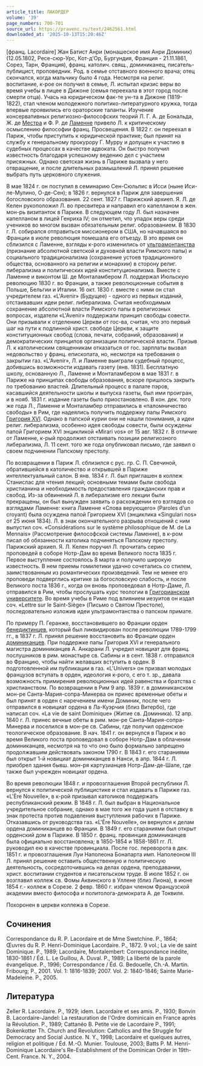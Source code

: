 ```yaml
---
article_title: ЛАКОРДЕР
volume: '39'
page_numbers: 700-701
source_url: https://pravenc.ru/text/2462561.html
downloaded_at: '2025-10-13T15:20:46Z'
---
```


[франц. Lacordaire] Жан Батист Анри (монашеское имя Анри Доминик) (12.05.1802, Ресе-сюр-Урс, Кот-д'Ор, Бургундия, Франция - 21.11.1861, Сорез, Тарн, Франция), франц. католич. свящ., доминиканец, писатель-публицист, проповедник. Род. в семье отставного военного врача; отец скончался, когда мальчику было 4 года. Несмотря на религ. воспитание, к-рое он получил в семье, Л. испытал кризис веры во время учебы в лицее в Дижоне (семья переехала в этот город после смерти отца). Учась на юридическом фак-те ун-та в Дижоне (1819-1822), стал членом молодежного политико-литературного кружка, тогда впервые проявились его ораторские таланты. Изучение консервативных религиозно-философских теорий Л. Г. А. де Бональда, Ж. де [Местра](https://pravenc.ru/text/Местра.html) и Ф. Р. де [Ламенне](https://pravenc.ru/text/Ламенне.html) привело Л. к критическому осмыслению философии франц. Просвещения. В 1822 г. он переехал в Париж, чтобы приступить к юридической практике; был принят на службу к генеральному прокурору Г. Мурру и допущен к участию в судебных процессах в качестве адвоката. Он быстро получил известность благодаря успешному ведению дел с участием присяжных. Однако светская жизнь в Париже вызвала у него отвращение, и после длительных размышлений Л. принял решение выбрать путь церковного служения.

В мае 1824 г. он поступил в семинарию Сен-Сюльпис в Исси (ныне Иси-ле-Мулино, О-де-Сен); в 1826 г. вернулся в Париж для завершения богословского образования. 22 сент. 1827 г. Парижский архиеп. Я. Л. де Келен рукоположил Л. во пресвитера и направил его капелланом в жен. мон-рь визитанток в Париже. В следующем году Л. был назначен капелланом в лицей Генриха IV; он отметил, что упадок веры среди учеников во многом вызван обязательным религ. образованием. В 1830 г. Л. собирался отправиться миссионером в США, но начавшаяся во Франции в июле революция помешала его отъезду. В это время он сблизился с Ламенне, взгляды к-рого изменились от [ультрамонтанства](https://pravenc.ru/text/ультрамонтанство.html) (признание абсолютной светской и духовной власти Римского папы) и социального традиционализма (сохранение устоев традиционного общества, основанного на религии и монархии) в сторону религ. либерализма и политических идей конституционализма. Вместе с Ламенне и виконтом Ш. де Монталамбером Л. поддержал Июльскую революцию 1830 г. во Франции, а также революционные события в Польше, Бельгии и Италии. 16 окт. 1830 г. вместе с ними он стал учредителем газ. «L'Avenir» (Будущее) - одного из первых изданий, отстаивавших идеи религ. либерализма. Считая необходимым сохранение абсолютной власти Римского папы в религиозных вопросах, издатели «L'Avenir» поддержали принцип свободы совести. Они призывали к отделению Церкви от гос-ва, считая, что это первый шаг на пути к подлинной христ. свободе Церкви, к защите конституционных свобод (слова, печати, собраний, образования) и демократических принципов организации политической власти. Призыв Л. к католическим священникам отказаться от гос. зарплаты вызвал недовольство у франц. епископата, но, несмотря на требования о закрытии газ. «L'Avenir», Л. и Ламенне выиграли судебный процесс, добившись возможности издавать газету (янв. 1831). Бесплатную школу, основанную Л., Ламенне и Монталамбером в мае 1831 г. в Париже на принципах свободы образования, вскоре пришлось закрыть по требованию властей. Длительный процесс в палате пэров, касавшийся деятельности школы и выпуска газеты, был ими проигран, и в нояб. 1831 г. издание газеты было приостановлено. В кон. дек. того же года Л., Ламенне и Монталамбер отправились в «паломничество свободы» в Рим, где надеялись получить поддержку папы Римского [Григория XVI](<https://pravenc.ru/text/Григория XVI.html>). Однако в папской курии они не нашли понимания, а идеи религ. либерализма, особенно идея свободы совести, были осуждены папой Григорием XVI энцикликой «Mirari vos» от 15 авг. 1832 г. В отличие от Ламенне, к-рый продолжил отстаивать позиции религиозного либерализма, Л. 11 сент. того же года опубликовал письмо, где заявил о своем подчинении Папскому престолу.

По возвращении в Париж Л. сблизился с рус. гр. С. П. Свечиной, обратившейся в католичество и открывшей в Париже интеллектуальный салон. В янв. 1834 г. Л. был приглашен в коллеж Станислас для чтения лекций; основными темами были свобода христианина и необходимость предоставления гражданских прав и свобод. Из-за обвинений Л. в либерализме его лекции были прекращены, он был вынужден заявить о расхождении его взглядов со взглядами Ламенне: книга Ламенне «Слова верующего» (Paroles d'un croyant) была осуждена папой Григорием XVI (энциклика «Singulari nos» от 25 июня 1834). Л. в знак окончательного разрыва отношений с ним выпустил соч. «Considérations sur le système philosophique de M. de La Mennais» (Рассмотрение философской системы Ламенне), в к-ром писал об обязанности католика подчиняться Папскому престолу. Парижский архиеп. Я. Л. Келен поручил Л. прочитать серию проповедей в соборе Нотр-Дам во время Великого поста 1835 г. Первое выступление состоялось 8 марта и получило широкую известность. В нем приемы гомилетики удачно сочетались со стилем, заимствованным из романтических произведений. Тем не менее его проповеди подверглись критике за богословскую слабость, и после Великого поста 1836 г., когда он вновь проповедовал в Нотр-Даме, Л. отправился в Рим, чтобы прослушать курс теологии в [Григорианском университете](<https://pravenc.ru/text/Григорианском университете.html>). Во время учебы в Риме под влиянием иезуитов он издал соч. «Lettre sur le Saint-Siège» (Письмо о Святом Престоле), последовательно изложив идеи ультрамонтанства о папском примате.

По примеру П. Геранже, восстановившего во Франции орден [бенедиктинцев](https://pravenc.ru/text/Бенедиктинцы.html), который был ликвидирован после революции 1789-1799 гг., в 1837 г. Л. принял решение восстановить во Франции орден [доминиканцев](https://pravenc.ru/text/Доминиканцы.html). При поддержке папы Григория XVI и генерального магистра доминиканцев А. Анкарани Л. учредил новициат для франц. послушников в рим. монастыре св. Сабины и в сент. 1838 г. отправился во Францию, чтобы найти желавших вступить в орден. В подготовленной им публикации в газ. «L'Univers» он призвал молодых французов вступать в орден, идеология к-рого, с его т. зр., давала возможность примирения революционных идей равенства и братства с христианством. По возвращении в Рим 9 апр. 1839 г. в доминиканском мон-ре Санта-Мария-сопра-Минерва он принес временные обеты и был принят в орден с наречением имени Доминик, после чего отправился в новициат ордена в Ла-Куэрчия (близ Витербо), где написал соч. «La vie de saint Dominique» (Житие св. Доминика). 12 апр. 1840 г. Л. принес вечные обеты в рим. мон-ре Санта-Мария-сопра-Минерва и поселился в мон-ре св. Сабины, где получил орденское теологическое образование. В нач. 1841 г. он вернулся в Париж и во время Великого поста проповедовал в соборе Нотр-Дам в облачении доминиканцев, несмотря на то что оно было формально запрещено продолжавшим действовать законом 1790 г. В 1843 г. его стараниями был открыт 1-й новициат доминиканцев в Нанси, в апр. 1844 г. Л. приобрел здания бывш. мон-ря картузианцев Нотр-Дам-де-Шале, где также был учрежден новициат ордена.

Во время революции 1848 г. и провозглашения Второй республики Л. вернулся к политической публицистике и стал издавать в Париже газ. «L'Ère Nouvelle», в к-рой призывал католиков поддержать республиканский режим. В 1848 г. Л. был выбран в Национальное учредительное собрание, однако в мае того же года ушел в отставку в знак протеста против подавления выступления рабочих в Париже. Отказавшись от руководства газ. «L'Ère Nouvelle», он вернулся к делам ордена доминиканцев во Франции. В 1849 г. его стараниями был открыт орденский дом в Париже. В 1850 г. франц. провинция доминиканцев была официально восстановлена; в 1850-1854 и 1858-1861 гг. Л. руководил ею в качестве провинциала. После гос. переворота в дек. 1851 г. и провозглашения Луи Наполеона Бонапарта имп. Наполеоном III Л. принял решение оставить общественную и политическую деятельность, сосредоточившись на делах ордена, преподавании, христ. воспитании студентов и писательском труде. В июле 1852 г. он возглавил коллеж св. Фомы Аквинского в Уллене (близ Лиона), в июне 1854 г.- коллеж в Сорезе. 2 февр. 1860 г. избран членом Французской академии вместо философа и политолога-демократа А. де Токвиля.

Похоронен в церкви коллежа в Сорезе.

## Сочинения

Correspondance du R. P. Lacordaire et de Mme Swetchine. P., 1864; Œuvres du R. P. Henri-Dominique Lacordaire. P., 1872. 9 vol.; La vie de saint Dominique. P., 1989; Lacordaire, Montalembert: Correspondance inédite, 1830-1861 / Éd. L. Le Guillou, A. Duval. P., 1989; La liberté de la parole évangelique. P., 1996; Correspondance / Éd. G. Bedouelle, Ch.-A. Martin. Fribourg; P., 2001. Vol. 1: 1816-1839; 2007. Vol. 2: 1840-1846; Sainte Marie-Madeleine. P., 2005.

## Литература

Zeller R. Lacordaire. P., 1929; idem. Lacordaire et ses amis. P., 1930; Bonvin B. Lacordaire-Jandel: La restauration de l'Ordre dominicain en France après la Révolution. P., 1989; Cattanéo B. Petite vie de Lacordaire P., 1991; Bokenkotter Th. Church and Revolution: Catholics and the Struggle for Democracy and Social Justice. N. Y., 1998; Lacordaire et quelques autres, religion et politique / Éd. M.-O. Munier. Toulouse, 2003; Batts P. M. Henri-Dominique Lacordaire's Re-Establishment of the Dominican Order in 19th-Cent. France. N. Y., 2004.
